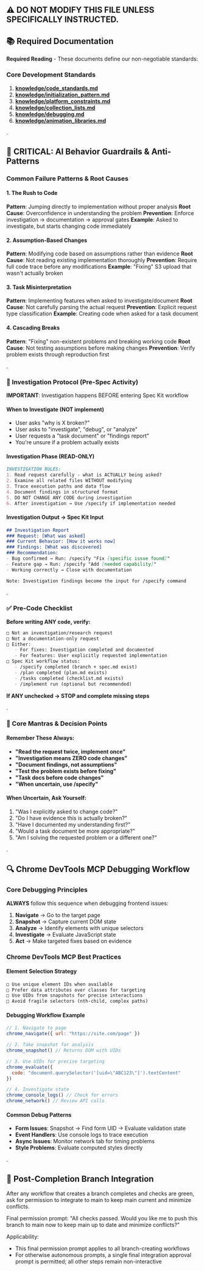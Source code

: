 ## ⚠️ DO NOT MODIFY THIS FILE UNLESS SPECIFICALLY INSTRUCTED.

## 📚 Required Documentation

**Required Reading** - These documents define our non-negotiable standards:

### Core Development Standards
1. **[knowledge/code_standards.md](./knowledge/code_standards.md)**
2. **[knowledge/initialization_pattern.md](./knowledge/initialization_pattern.md)**
3. **[knowledge/platform_constraints.md](./knowledge/platform_constraints.md)**
4. **[knowledge/collection_lists.md](./knowledge/collection_lists.md)**
5. **[knowledge/debugging.md](./knowledge/debugging.md)**
6. **[knowledge/animation_libraries.md](./knowledge/animation_libraries.md)**

.

## 🚨 CRITICAL: AI Behavior Guardrails & Anti-Patterns

### Common Failure Patterns & Root Causes

#### 1. The Rush to Code
**Pattern**: Jumping directly to implementation without proper analysis
**Root Cause**: Overconfidence in understanding the problem
**Prevention**: Enforce investigation → documentation → approval gates
**Example**: Asked to investigate, but starts changing code immediately

#### 2. Assumption-Based Changes
**Pattern**: Modifying code based on assumptions rather than evidence
**Root Cause**: Not reading existing implementation thoroughly
**Prevention**: Require full code trace before any modifications
**Example**: "Fixing" S3 upload that wasn't actually broken

#### 3. Task Misinterpretation
**Pattern**: Implementing features when asked to investigate/document
**Root Cause**: Not carefully parsing the actual request
**Prevention**: Explicit request type classification
**Example**: Creating code when asked for a task document

#### 4. Cascading Breaks
**Pattern**: "Fixing" non-existent problems and breaking working code
**Root Cause**: Not testing assumptions before making changes
**Prevention**: Verify problem exists through reproduction first

.

### 📝 Investigation Protocol (Pre-Spec Activity)

**IMPORTANT**: Investigation happens BEFORE entering Spec Kit workflow

#### When to Investigate (NOT implement)
- User asks "why is X broken?"
- User asks to "investigate", "debug", or "analyze"
- User requests a "task document" or "findings report"
- You're unsure if a problem actually exists

#### Investigation Phase (READ-ONLY)
```markdown
INVESTIGATION RULES:
1. Read request carefully - what is ACTUALLY being asked?
2. Examine all related files WITHOUT modifying
3. Trace execution paths and data flow
4. Document findings in structured format
5. DO NOT CHANGE ANY CODE during investigation
6. After investigation → Use /specify if implementation needed
```

#### Investigation Output → Spec Kit Input
```markdown
## Investigation Report
### Request: [What was asked]
### Current Behavior: [How it works now]
### Findings: [What was discovered]
### Recommendation:
- Bug confirmed → Run: /specify "Fix [specific issue found]"
- Feature gap → Run: /specify "Add [needed capability]"
- Working correctly → Close with documentation

Note: Investigation findings become the input for /specify command
```

.

### ✅ Pre-Code Checklist

**Before writing ANY code, verify:**

```markdown
□ Not an investigation/research request
□ Not a documentation-only request
□ Either:
   - For fixes: Investigation completed and documented
   - For features: User explicitly requested implementation
□ Spec Kit workflow status:
   - /specify completed (branch + spec.md exist)
   - /plan completed (plan.md exists)
   - /tasks completed (checklist.md exists)
   - /implement run (optional but recommended)
```

**If ANY unchecked → STOP and complete missing steps**

.

### 🔄 Core Mantras & Decision Points

#### Remember These Always:
- **"Read the request twice, implement once"**
- **"Investigation means ZERO code changes"**
- **"Document findings, not assumptions"**
- **"Test the problem exists before fixing"**
- **"Task docs before code changes"**
- **"When uncertain, use /specify"**

#### When Uncertain, Ask Yourself:
1. "Was I explicitly asked to change code?"
2. "Do I have evidence this is actually broken?"
3. "Have I documented my understanding first?"
4. "Would a task document be more appropriate?"
5. "Am I solving the requested problem or a different one?"

.

## 🔍 Chrome DevTools MCP Debugging Workflow

### Core Debugging Principles
**ALWAYS** follow this sequence when debugging frontend issues:
1. **Navigate** → Go to the target page
2. **Snapshot** → Capture current DOM state
3. **Analyze** → Identify elements with unique selectors
4. **Investigate** → Evaluate JavaScript state
5. **Act** → Make targeted fixes based on evidence

### Chrome DevTools MCP Best Practices

#### Element Selection Strategy
```markdown
□ Use unique element IDs when available
□ Prefer data attributes over classes for targeting
□ Use UIDs from snapshots for precise interactions
□ Avoid fragile selectors (nth-child, complex paths)
```

#### Debugging Workflow Example
```javascript
// 1. Navigate to page
chrome_navigate({ url: "https://site.com/page" })

// 2. Take snapshot for analysis
chrome_snapshot() // Returns DOM with UIDs

// 3. Use UIDs for precise targeting
chrome_evaluate({
  code: "document.querySelector('[uid=\"ABC123\"]').textContent"
})

// 4. Investigate state
chrome_console_logs() // Check for errors
chrome_network() // Review API calls
```

#### Common Debug Patterns
- **Form Issues**: Snapshot → Find form UID → Evaluate validation state
- **Event Handlers**: Use console logs to trace execution
- **Async Issues**: Monitor network tab for timing problems
- **Style Problems**: Evaluate computed styles directly

.

## 🌳 Post-Completion Branch Integration

After any workflow that creates a branch completes and checks are green, ask for permission to integrate to main to keep main current and minimize conflicts.

Final permission prompt:
"All checks passed. Would you like me to push this branch to main now to keep main up to date and minimize conflicts?"

Applicability:
- This final permission prompt applies to all branch-creating workflows
- For otherwise autonomous prompts, a single final integration approval prompt is permitted; all other steps remain non-interactive
